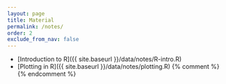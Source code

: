```yaml
---
layout: page
title: Material 
permalink: /notes/
order: 2
exclude_from_nav: false
---
```

* [Introduction to R]({{ site.baseurl }}/data/notes/R-intro.R)
* [Plotting in R]({{ site.baseurl }}/data/notes/plotting.R)
{% comment %}
{% endcomment %}
